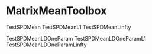# MatrixMeanToolbox

TestSPDMean
TestSPDMeanL1
TestSPDMeanLinfty

TestSPDMeanLDOneParam
TestSPDMeanLDOneParamL1
TestSPDMeanLDOneParamLinfty
